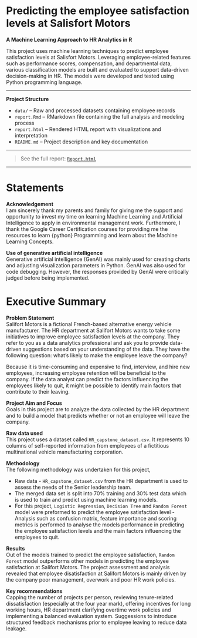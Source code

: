 # Predicting the employee satisfaction levels at Salisfort Motors 

**A Machine Learning Approach to HR Analytics in R**

This project uses machine learning techniques to predict employee satisfaction levels at Salisfort Motors. Leveraging employee-related features such as performance scores, compensation, and departmental data, various classification models are built and evaluated to support data-driven decision-making in HR. The models were developed and tested using Python programming language.

---
**Project Structure**
- `data/` – Raw and processed datasets containing employee records
- `report.Rmd` – RMarkdown file containing the full analysis and modeling process
- `report.html` – Rendered HTML report with visualizations and interpretation
- `README.md` – Project description and key documentation
---

> See the full report: [`Report.html`](./Report.html)
---

# Statements 

**Acknowledgement**\
I am sincerely thank my parents and family for giving me the support and
opportunity to invest my time on learning Machine Learning and
Artificial Intelligence to apply in environmental management work.
Furthermore, I thank the Google Career Certification courses for
providing me the resources to learn {python} Programming and learn about
the Machine Learning Concepts.

**Use of generative artificial intelligence**\
Generative artificial intelligence (GenAI) was mainly used for creating
charts and adjusting visualization parameters in Python. GenAI was also
used for code debugging. However, the responses provided by GenAI were
critically judged before being implemented.

# Executive Summary 

**Problem Statement**\
Salifort Motors is a fictional French-based alternative energy vehicle
manufacturer. The HR department at Salifort Motors wants to take some
initiatives to improve employee satisfaction levels at the company. They
refer to you as a data analytics professional and ask you to provide
data-driven suggestions based on your understanding of the data. They
have the following question: what’s likely to make the employee leave
the company?

Because it is time-consuming and expensive to find, interview, and hire
new employees, increasing employee retention will be beneficial to the
company. If the data analyst can predict the factors influencing the
employees likely to quit, it might be possible to identify main factors
that contribute to their leaving.

**Project Aim and Focus**\
Goals in this project are to analyze the data collected by the HR
department and to build a model that predicts whether or not an employee
will leave the company.

**Raw data used**\
This project uses a dataset called `HR_capstone_dataset.csv`. It
represents 10 columns of self-reported information from employees of a
fictitious multinational vehicle manufacturing corporation.

**Methodology**\
The following methodology was undertaken for this project,    
-   Raw data - `HR_capstone_dataset.csv` from the HR department is used
    to assess the needs of the Senior leadership team.
-   The merged data set is split into 70% training and 30% test data
    which is used to train and predict using machine learning models.
-   For this project, `Logistic Regression`, `Decision Tree` and
    `Random Forest` model were preformed to predict the employee
    satisfaction level - Analysis such as confusion matrix, feature
    importance and scoring metrics is performed to analyse the models
    performance in predicting the employee satisfaction levels and the
    main factors influencing the employees to quit.

**Results**\
Out of the models trained to predict the employee satisfaction,
`Random Forest` model outperforms other models in predicting the
employee satisfaction at Salifort Motors. The project assessment and
analysis revealed that employee disatisfaction at Salifort Motors is
mainly driven by the company poor management, overwork and poor HR work
policies.

**Key recommendations**\
Capping the number of projects per person, reviewing tenure-related
dissatisfaction (especially at the four year mark), offering incentives
for long working hours, HR department clarifying overtime work policies
and implementing a balanced evaluation system. Suggessions to introduce
structured feedback mechanisms prior to employee leaving to reduce data
leakage.
